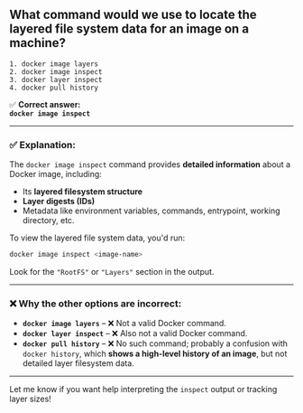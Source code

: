 ## What command would we use to locate the layered file system data for an image on a machine?
```
1. docker image layers
2. docker image inspect
3. docker layer inspect
4. docker pull history
```

✅ **Correct answer:**  
**`docker image inspect`**

---

### ✅ Explanation:

The `docker image inspect` command provides **detailed information** about a Docker image, including:

- Its **layered filesystem structure**
- **Layer digests (IDs)**
- Metadata like environment variables, commands, entrypoint, working directory, etc.

To view the layered file system data, you'd run:

```bash
docker image inspect <image-name>
```

Look for the `"RootFS"` or `"Layers"` section in the output.

---

### ❌ Why the other options are incorrect:

- **`docker image layers`** – ❌ Not a valid Docker command.
- **`docker layer inspect`** – ❌ Also not a valid Docker command.
- **`docker pull history`** – ❌ No such command; probably a confusion with `docker history`, which **shows a high-level history of an image**, but not detailed layer filesystem data.

---

Let me know if you want help interpreting the `inspect` output or tracking layer sizes!
